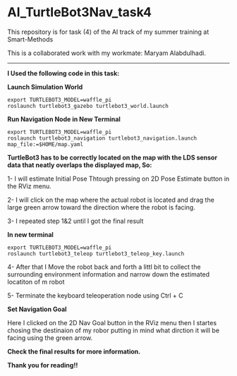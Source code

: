 # AI_TurtleBot3Nav_task4
This repository is for task (4) of the AI track of my summer training at Smart-Methods

This is a collaborated work with my workmate: Maryam Alabdulhadi.  

-----------------------------------------------

**I Used the following code in this task:**

**Launch Simulation World**

    export TURTLEBOT3_MODEL=waffle_pi
    roslaunch turtlebot3_gazebo turtlebot3_world.launch
    
**Run Navigation Node in New Terminal**

    export TURTLEBOT3_MODEL=waffle_pi
    roslaunch turtlebot3_navigation turtlebot3_navigation.launch map_file:=$HOME/map.yaml
    
**TurtleBot3 has to be correctly located on the map with the LDS sensor data that neatly overlaps the displayed map, So:**

1- I will estimate Initial Pose Thtough pressing on 2D Pose Estimate button in the RViz menu.

2- I will click on the map where the actual robot is located and drag the large green arrow toward the direction where the robot is facing.

3- I repeated step 1&2 until I got the final result 

**In new terminal**

    export TURTLEBOT3_MODEL=waffle_pi
    roslaunch turtlebot3_teleop turtlebot3_teleop_key.launch
    
4- After that I Move the robot back and forth a littl bit to collect the surrounding environment information and narrow down the estimated locatiton of m robot

5- Terminate the keyboard teleoperation node using Ctrl + C

**Set Navigation Goal**

Here I clicked on the 2D Nav Goal button in the RViz menu then I startes chosing the destinaion of my robor putting in mind what dirction it will be facing using the green arrow.

**Check the final results for more information.**

**Thank you for reading!!**
 



